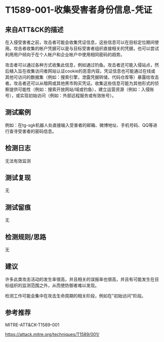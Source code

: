 # T1589-001-收集受害者身份信息-凭证

## 来自ATT&CK的描述

在入侵受害者之前，攻击者可能会收集凭证信息，这些信息可以在目标定位期间使用。攻击者收集的帐户凭据可以是与目标受害者组织直接相关的凭据，也可以尝试利用用户倾向于在个人帐户和企业帐户中使用相同密码的趋势。

攻击者可以通过各种方式收集此信息，例如通过钓鱼。攻击者还可能入侵站点，然后植入旨在收集访问者网站认证cookie的恶意内容。凭证信息也可能通过在线或其他可访问的数据集（例如：搜索引擎，泄露凭据转储，代码仓库等）暴露给攻击者。攻击者还可以从暗网或其他黑市购买凭证。收集这些信息可能为其他形式的侦察提供可能性（例如：搜索开放网站/域或钓鱼），建立运营资源（例如：入侵账号），或实现初始访问（例如：外部远程服务或有效账号）。

## 测试案例

例如：在tg-sgk机器人处直接输入受害者的邮箱、微博地址、手机号码、QQ等进行查寻受害者的密码信息。

## 检测日志

无法有效监测

## 测试复现

无

## 测试留痕

无

## 检测规则/思路

无

## 建议

许多此类攻击活动的发生率很高，并且相关的误报率也很高，并且有可能发生在目标组织的监测范围之外，从而使防御者难以发现。

检测工作可能会集中在攻击生命周期的相关阶段，例如在"初始访问"阶段。

## 参考推荐

MITRE-ATT&CK-T1589-001

<https://attack.mitre.org/techniques/T1589/001/>

